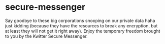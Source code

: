 # secure-messenger
Say goodbye to these big corporations snooping on our private data haha just kidding (because they have the resources to break any encryption, but at least they will not get it right away). Enjoy the temporary freedom brought to you by the Kwitter Secure Messenger.    
